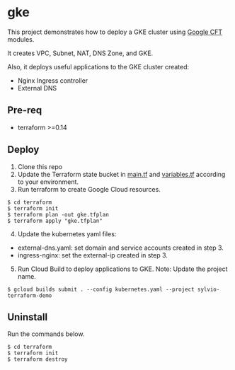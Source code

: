 # gke
This project demonstrates how to deploy a GKE cluster using [Google CFT](https://github.com/GoogleCloudPlatform/cloud-foundation-toolkit/blob/master/docs/terraform.md) modules.

It creates VPC, Subnet, NAT, DNS Zone, and GKE.

Also, it deploys useful applications to the GKE cluster created:
- Nginx Ingress controller
- External DNS

## Pre-req
- terraform >=0.14

## Deploy

1. Clone this repo
2. Update the Terraform state bucket in [main.tf](./terraform/main.tf) and [variables.tf](./terraform/variables.tf) according to your environment.
3. Run terraform to create Google Cloud resources.
```
$ cd terraform
$ terraform init
$ terraform plan -out gke.tfplan
$ terraform apply "gke.tfplan"
```
4. Update the kubernetes yaml files:
- external-dns.yaml: set domain and service accounts created in step 3.
- ingress-nginx: set the external-ip created in step 3.

5. Run Cloud Build to deploy applications to GKE. 
Note: Update the project name.
```
$ gcloud builds submit . --config kubernetes.yaml --project sylvio-terraform-demo
```

## Uninstall
Run the commands below.
```
$ cd terraform
$ terraform init
$ terraform destroy
```
